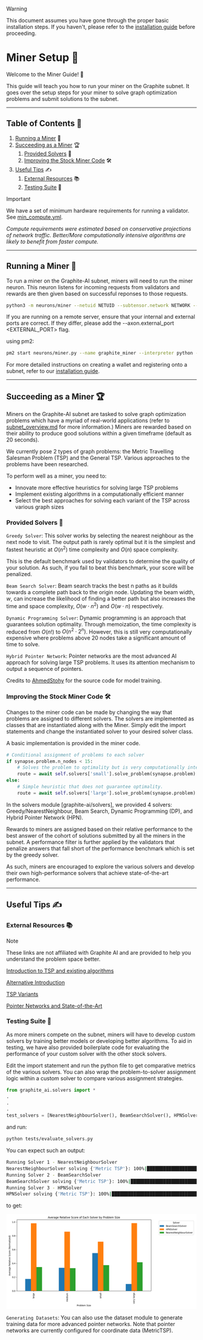 > [!WARNING]  
> This document assumes you have gone through the proper basic installation steps. If you haven't, please refer to the [installation guide](./installation.md) before proceeding.

# Miner Setup 📜

Welcome to the Miner Guide! 🎉

This guide will teach you how to run your miner on the Graphite subnet. It goes over the setup steps for your miner to solve graph optimization problems and submit solutions to the subnet.

<hr>

## Table of Contents 📑
<!-- 
1. [Setup](#setup) 📋
    1. [Clone the repository](#clone-the-repository) 📂
    2. [Install the python dependencies](#install-the-python-dependencies) 🐍 -->
1. [Running a Miner](#running-a-miner) 🏃
2. [Succeeding as a Miner](#succeeding-as-a-miner) 🏆
    1. [Provided Solvers](#provided-solvers) 🧠
    2. [Improving the Stock Miner Code](#improving-the-stock-miner-code) 🛠️
3. [Useful Tips](#useful-tips) ✍
    1. [External Resources](#external-resources) 📚
    2. [Testing Suite](#testing-suite) 🧪

<!-- <a id="setup"></a>

## Setup 📋 -->

> [!IMPORTANT]
We have a set of minimum hardware requirements for running a validator. See [min_compute.yml](../min_compute.yml).

_Compute requirements were estimated based on conservative projections of network traffic. Better/More computationally intensive algorithms are likely to benefit from faster compute._

<!-- <a id="clone-the-repository"></a>

### Clone the repository 📂
```bash
git clone #TODO replace with the actual repository link
cd graphite-ai-subnet
```

<a id="install-the-python-dependencies"></a>

### Install the python dependencies 🐍
Optional: Install the python dependencies in a virtual environment by running
```bash
python3 -m venv <your_environment_name>
```
Ensure you have an appropriate python version using (version >= 3.10)
```bash
python --version
```
Install the necessary libraries. Refer to requirements.txt for the list of required packages.
```bash
pip install --upgrade pip
pip install -e .
``` -->

<hr>

<a id="running-a-miner"></a>

## Running a Miner 🏃
To run a miner on the Graphite-AI subnet, miners will need to run the miner neuron. This neuron listens for incoming requests from validators and rewards are then given based on successful reponses to those requests.

```bash
python3 -m neurons/miner --netuid NETUID --subtensor.network NETWORK --wallet.name NAME --wallet.hotkey HOTKEY --logging.trace --axon.port PORT
```
If you are running on a remote server, ensure that your internal and external ports are correct. If they differ, please add the --axon.external_port <EXTERNAL_PORT> flag.

using pm2:
```bash
pm2 start neurons/miner.py --name graphite_miner --interpreter python -- --netuid NETUID --subtensor.network NETWORK --wallet.name NAME --wallet.hotkey HOTKEY --logging.trace --axon.port PORT
```

For more detailed instructions on creating a wallet and registering onto a subnet, refer to our [installation guide](./installation.md).

<hr>

<a id="succeeding-as-a-miner"></a>

## Succeeding as a Miner 🏆

Miners on the Graphite-AI subnet are tasked to solve graph optimization problems which have a myriad of real-world applications (refer to [subnet_overview.md](./subnet_overview.md) for more information.) Miners are rewarded based on their ability to produce good solutions within a given timeframe (default as 20 seconds).

We currently pose 2 types of graph problems: the Metric Travelling Salesman Problem (TSP) and the General TSP. Various approaches to the problems have been researched. 

To perform well as a miner, you need to:
- Innovate more effective heuristics for solving large TSP problems 
- Implement existing algorithms in a computationally efficient manner
- Select the best approaches for solving each variant of the TSP across various graph sizes

<a id="provided-solvers"></a>

### Provided Solvers 🧠

`Greedy Solver`:
This solver works by selecting the nearest neighbour as the next node to visit. The output path is rarely optimal but it is the simplest and fastest heuristic at $O(n^2)$ time complexity and $O(n)$ space complexity.

This is the default benchmark used by validators to determine the quality of your solution. As such, if you fail to beat this benchmark, your score will be penalized.

`Beam Search Solver`:
Beam search tracks the best n paths as it builds towards a complete path back to the origin node. Updating the beam width, $w$, can increase the likelihood of finding a better path but also increases the time and space complexity, $O(w \cdot n^2)$ and $O(w \cdot n)$ respectively.

`Dynamic Programming Solver`:
Dynamic programming is an approach that guarantees solution optimality. Through memoization, the time complexity is reduced from $O(n!)$ to $O(n^2 \cdot 2^n)$. However, this is still very computationally expensive where problems above 20 nodes take a significant amount of time to solve.

`Hybrid Pointer Network`:
Pointer networks are the most advanced AI approach for solving large TSP problems. It uses its attention mechanism to output a sequence of pointers.

Credits to [AhmedStohy](https://github.com/AhmedStohy/Hybrid-Pointer-Networks) for the source code for model training.

<a id="improving-the-stock-miner-code"></a>

### Improving the Stock Miner Code 🛠️
Changes to the miner code can be made by changing the way that problems are assigned to different solvers. The solvers are implemented as classes that are instantiated along with the Miner. Simply edit the import statements and change the instantiated solver to your desired solver class.

A basic implementation is provided in the miner code. 

```python
# Conditional assignment of problems to each solver
if synapse.problem.n_nodes < 15:
    # Solves the problem to optimality but is very computationally intensive
    route = await self.solvers['small'].solve_problem(synapse.problem)
else:
    # Simple heuristic that does not guarantee optimality. 
    route = await self.solvers['large'].solve_problem(synapse.problem)
```

In the solvers module [graphite-ai/solvers], we provided 4 solvers: Greedy/NearestNeighbour, Beam Search, Dynamic Programming (DP), and Hybrid Pointer Network (HPN).

Rewards to miners are assigned based on their relative performance to the best answer of the cohort of solutions submitted by all the miners in the subnet. A performance filter is further applied by the validators that penalize answers that fall short of the performance benchmark which is set by the greedy solver.

As such, miners are encouraged to explore the various solvers and develop their own high-performance solvers that achieve state-of-the-art performance.

<hr>

<a id="useful-tips"></a>

## Useful Tips ✍

<a id="external-resources"></a>

### External Resources 📚

> [!NOTE]
> These links are not affiliated with Graphite AI and are provided to help you understand the problem space better.

[Introduction to TSP and existing algorithms](https://youtu.be/GiDsjIBOVoA?si=gJPiA0d9qT6SRvNU)

[Alternative Introduction](https://trackobit.com/blog/what-is-a-traveling-salesman-problem-explained)

[TSP Variants](https://www.comp.nus.edu.sg/~stevenha/cs4234/lectures/04.TSP.pdf)

[Pointer Networks and State-of-the-Art](https://arxiv.org/pdf/2103.03012)

<a id="testing-suite"></a>

### Testing Suite 🧪
As more miners compete on the subnet, miners will have to develop custom solvers by training better models or developing better algorithms. To aid in testing, we have also provided boilerplate code for evaluating the performance of your custom solver with the other stock solvers.

Edit the import statement and run the python file to get comparative metrics of the various solvers. You can also wrap the problem-to-solver assignment logic within a custom solver to compare various assignment strategies.

```python
from graphite_ai.solvers import *
.
.
.
test_solvers = [NearestNeighbourSolver(), BeamSearchSolver(), HPNSolver()] # add more solver instances
```
and run:
```bash
python tests/evaluate_solvers.py
```
You can expect such an output:
```bash
Running Solver 1 - NearestNeighbourSolver
NearestNeighbourSolver solving {'Metric TSP'}: 100%|█████████████████████████████████████████████████████████████████████████████████| 1000/1000 [00:00<00:00, 2639.82it/s]
Running Solver 2 - BeamSearchSolver
BeamSearchSolver solving {'Metric TSP'}: 100%|████████████████████████████████████████████████████████████████████████████████████████| 1000/1000 [00:07<00:00, 134.16it/s]
Running Solver 3 - HPNSolver
HPNSolver solving {'Metric TSP'}: 100%|████████████████████████████████████████████████████████████████████████████████████████████████| 1000/1000 [00:54<00:00, 18.35it/s]
```
to get:

<div style="display:flex; justify-content:center;">
<img src="../tests/evaluation_results/relative_score.png" alt="Example of Relative Scores" style='width: 100%; height: auto;'>
</div>

`Generating Datasets`: You can also use the dataset module to generate training data for more advanced pointer networks. Note that pointer networks are currently configured for coordinate data (MetricTSP).
